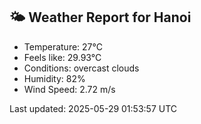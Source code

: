 <!-- WEATHER-START -->
## 🌤 Weather Report for Hanoi

- Temperature: 27°C
- Feels like: 29.93°C
- Conditions: overcast clouds
- Humidity: 82%
- Wind Speed: 2.72 m/s

Last updated: 2025-05-29 01:53:57 UTC
<!-- WEATHER-END -->
